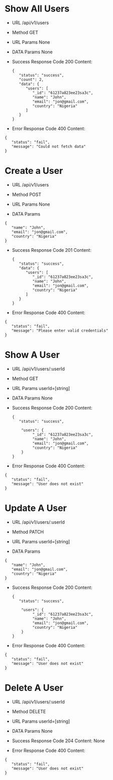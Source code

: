 # Show All Users

- URL
  /api/v1/users

- Method
  GET

- URL Params
  None

- DATA Params
  None

- Success Response
  Code 200
  Content:

  ```
  {
     "status": "success",
     "count": 2,
     "data": {
        "users": [
           "_id": "61237a823ee23sa3c",
           "name": "John",
           "email": "jon@gmail.com",
           "country": "Nigeria"
        ]
     }
  }
  ```

- Error Response
  Code 400
  Content:

```
{
   "status": "fail",
   "message": "Could not fetch data"
}
```

# Create a User

- URL
  /api/v1/users

- Method
  POST

- URL Params
  None

- DATA Params

```
{
   "name": "John",
   "email": "jon@gmail.com",
   "country": "Nigeria"
}
```

- Success Response
  Code 201
  Content:

  ```
  {
     "status": "success",
     "data": {
        "users": [
           "_id": "61237a823ee23sa3c",
           "name": "John",
           "email": "jon@gmail.com",
           "country": "Nigeria"
        ]
     }
  }
  ```

- Error Response
  Code 400
  Content:

```
{
   "status": "fail",
   "message": "Please enter valid credentials"
}
```

# Show A User

- URL
  /api/v1/users/:userId

- Method
  GET

- URL Params
  userId=[string]

- DATA Params
  None

- Success Response
  Code 200
  Content:

  ```
  {
     "status": "success",

      "users": {
           "_id": "61237a823ee23sa3c",
           "name": "John",
           "email": "jon@gmail.com",
           "country": "Nigeria"
      }
  }
  ```

- Error Response
  Code 400
  Content:

```
{
   "status": "fail",
   "message": "User does not exist"
}
```

# Update A User

- URL
  /api/v1/users/:userId

- Method
  PATCH

- URL Params
  userId=[string]

- DATA Params

```
{
   "name": "John",
   "email": "jon@gmail.com",
   "country": "Nigeria"
}
```

- Success Response
  Code 200
  Content:

  ```
  {
     "status": "success",

      "users": {
           "_id": "61237a823ee23sa3c",
           "name": "John",
           "email": "jon@gmail.com",
           "country": "Nigeria"
      }
  }
  ```

- Error Response
  Code 400
  Content:

```
{
   "status": "fail",
   "message": "User does not exist"
}
```

# Delete A User

- URL
  /api/v1/users/:userId

- Method
  DELETE

- URL Params
  userId=[string]

- DATA Params
  None

- Success Response
  Code 204
  Content:
  None

- Error Response
  Code 400
  Content:

```
{
   "status": "fail",
   "message": "User does not exist"
}
```
